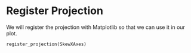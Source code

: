 # Register Projection

We will register the projection with Matplotlib so that we can use it in our plot.

```python
register_projection(SkewXAxes)
```
